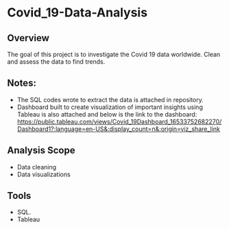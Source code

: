 # Covid_19-Data-Analysis


## Overview
The goal of this project is to investigate the Covid 19 data worldwide. Clean and assess the data to find trends.


## Notes:
- The SQL codes wrote to extract the data is attached in repository.
- Dashboard built to create visualization of important insights using Tableau is also attached and below is the link to the dashboard: 
https://public.tableau.com/views/Covid_19Dashboard_16533752682270/Dashboard1?:language=en-US&:display_count=n&:origin=viz_share_link 


## Analysis Scope
- Data cleaning
- Data visualizations

## Tools
- SQL.
- Tableau
